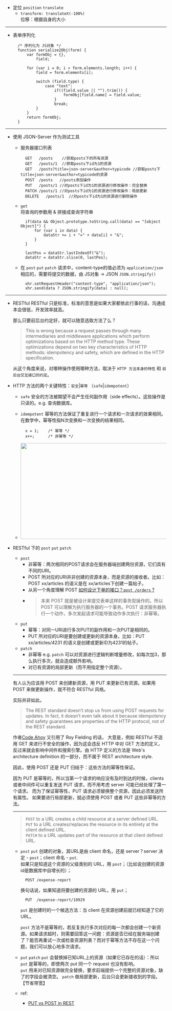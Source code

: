 * 定位 `position` `translate`
    + `transform: translateX(-100%)`   
        位移：根据自身的大小
        
***

* 表单序列化   

        /* 序列化为 JS对象 */
        function serialize2Obj(form) {
            var formObj = {},
                field;
        
            for (var i = 0; i < form.elements.length; i++) {
                field = form.elements[i];
        
                switch (field.type) {
                    case "text":
                        if((field.value || "").trim()) {
                            formObj[field.name] = field.value;
                        }
                        break;
                }
            }
            return formObj;
        }


***

* 使用 JSON-Server 作为测试工具
    + 服务器接口列表
    
            GET   /posts    //获取posts下的所有资源
            GET   /posts/1  //获取posts下id为1的资源
            GET   /posts?title=json-server&author=typicode //获取posts下title=json-server&author=typicode的资源
            POST  /posts   //posts添加操作
            PUT   /posts/1 //对posts下id为1的资源进行修改操作：完全替换
            PATCH /posts/1 //对posts下id为1的资源进行修改操作：局部更新
            DELETE   /posts/1  //对posts下id为1的资源进行删除操作
    + `get`   
        将查询的参数用 & 拼接成查询字符串  
        
            if(data && Object.prototype.toString.call(data) == "[object Object]") {
                for (var i in data) {
                    dataStr += i + "=" + data[i] + "&";
                }
            }
    
            lastPos = dataStr.lastIndexOf("&");
            dataStr = dataStr.slice(0, lastPos);
    + 在 `post` `put` `patch` 请求中，content-type的值必须为 `application/json`    
        相应的，需要将提交的数据，由 JS对象 -> JSON `JSON.stringify()`  
        
            xhr.setRequestHeader("content-type", "application/json");
            xhr.send(data ? JSON.stringify(data) : null);

***

* RESTful 
    RESTful 只是标准，标准的意思是如果大家都依此行事的话，沟通成本会很低，开发效率就高。
    
    那么只要前后台约定好，就可以随意选取方法了么？
    
    > This is wrong because a request passes through many intermediaries and middleware applications which perform optimizations based on the HTTP method type. 
    These optimizations depend on two key characteristics of HTTP methods: idempotency and safety, which are defined in the HTTP specification.
    
    从这个角度来说，对哪种操作使用哪种方法，取决于 `HTTP 方法本身的特性` 和 `前后台交互接口的约定`。

* HTTP 方法的两个关键特性：`安全`|`幂等` （`safe`|`idempotent`）
    + `safe`
        安全的方法被期望不会产生任何副作用（side effects）。这些操作是只读的。e.g. 查询数据库。
    + `idempotent`
        幂等的方法保证了重复进行一个请求和一次请求的效果相同。  
        在数学中，幂等性指N次变换和一次变换的结果相同。
        
            x = 1;    /* 幂等 */
            x++;      /* 非幂等 */
    + <img src="http-method.png" width="660px" height="300px">

+ RESTful 下的 `post` `put` `patch`
    - `post`
        * 非幂等：两次相同的POST请求会在服务器端创建两份资源，它们具有不同的URI。
        * POST 所对应的URI并非创建的资源本身，而是资源的接收者。比如：POST xx/articles 的语义是在 xx/articles下创建一篇帖子。
        * 从另一个角度理解 POST [如何设计下单的接口？`post /orders` ?](https://www.web-tinker.com/article/21284.html)
        * > 本来 POST 就是被设计来提交表单这样的事务型操作的。所以 POST 可以理解为执行服务器的一个事务。POST 请求服务器执行一个动作，多次发起请求可能导致动作多次执行：非幂等。
    - `put`
        * 幂等：对同一URI进行多次PUT的副作用和一次PUT是相同的。
        * PUT 所对应的URI是要创建或更新的资源本身。比如：PUT xx/articles/4231 的语义是创建或更新ID为4231的帖子。
    - `patch`
        * 非幂等 e.g. `patch` 可以对资源进行逻辑判断增量修改，如每次加3，那么执行多次，就会造成额外影响。
        * 对已有资源的局部更新（而不用指定整个资源）。
        
    ***

    有人认为应该用 POST 来创建新资源，用 PUT 来更新已有资源。如果用 POST 来做更新操作，就不符合 RESTful 风格。
    
    实际并非如此。
    
    > The REST standard doesn’t stop us from using POST requests for updates. 
    In fact, it doesn’t even talk about it because idempotency and safety guarantees are properties of the HTTP protocol, not of the REST standard.
    
    作者[Code Ahoy](http://codeahoy.com/2016/07/04/rest-design-choosing-the-right-http-method/) 又引用了 Roy Fielding 的话，
    大意是，例如 RESTful 不适用 GET 来进行不安全的操作，因为这会违反 HTTP 中对 GET 方法的定义，反过来就会影响中间件和搜索引擎。由 HTTP 定义的方法是 
    Web's architecture definition 的一部分，而不属于 REST architecture style.
    
    因此，使用 POST 还是 PUT 归结于：这些方法的幂等性保证。
    
    因为 PUT 是幂等的，所以当第一个请求的响应没有及时到达的时候，clients 或者中间件可以重复发送 PUT 请求，而不用考虑 server 可能已经处理了第一个请求。
    而为了保证幂等性，PUT 请求必须替换整个资源，因此必须发送所有属性。
    如果要进行局部更新，就必须使用 POST 或者 PUT 这些非幂等的方法。
        
    ***

    > `POST` to a URL creates a child resource at a server defined URL.   
      `PUT` to a URL creates/replaces the resource in its entirety at the client defined URL.   
      `PATCH` to a URL updates part of the resource at that client defined URL.   
      
    - `post` `put`
        创建的对象，其URL是由 client 命名，还是 server？server 决定 - `post`；client 命名 - `put`.  
        如果只是知道这个资源的父级类别的 URL，用 `post`；（比如说创建的资源id是数据库中自增长的）；   
          
            POST /expense-report
            
        换句话说，如果知道将要创建的资源的 URL，用 `put`；   
       
            PUT  /expense-report/10929
            
        `put` 是创建时的一个候选方法：当 client 在资源创建前就已经知道了它的URL。  
        
        `post` 方法不是幂等的，若反复执行多次对应的每一次都会创建一个新资源。如果请求超时，则需要回答这一问题：资源是否已经在服务端创建了？能否再重试一次或检查资源列表？而对于幂等方法不存在这一个问题，我们可以放心地多次请求。
    - `put` `patch`
        `put` 会替换掉已知URL上的资源（如果它已存在的话）：所以 `put` 是幂等的，即使两次 put 同一个 request 也没有影响。  
        `put` 用来对已知资源做完全替换，要求前端提供一个完整的资源对象，缺了的字段会被清空。
        `patch` 做局部更新，后台只会更新接收到的字段。【节省带宽】
    - ref:
        * [PUT vs POST in REST](http://stackoverflow.com/questions/630453/put-vs-post-in-rest)



        